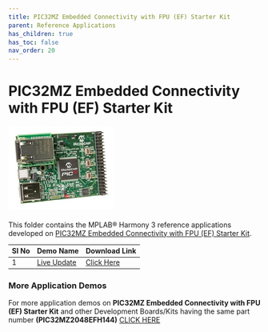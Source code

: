 ```yaml
---
title: PIC32MZ Embedded Connectivity with FPU (EF) Starter Kit
parent: Reference Applications
has_children: true
has_toc: false
nav_order: 20
---
```

# PIC32MZ Embedded Connectivity with FPU (EF) Starter Kit
<h4 align="left"> <img src = "image.jpg"> </h4>


This folder contains the MPLAB® Harmony 3 reference applications developed on [PIC32MZ Embedded Connectivity with FPU (EF) Starter Kit](https://www.microchip.com/Developmenttools/ProductDetails/DM320007).   

|SI No| Demo Name | Download Link |
| --- | --- | -- |
| 1 | [Live Update](./pic32mz_uart_live_update/readme.md) | [Click Here](https://github.com/Microchip-MPLAB-Harmony/reference_apps/releases/latest/download/pic32mz_uart_live_update.zip) |

### More Application Demos

For more application demos on **PIC32MZ Embedded Connectivity with FPU (EF) Starter Kit** and other Development Boards/Kits having the same part number **(PIC32MZ2048EFH144)** <a href="https://mplab-discover.microchip.com/v1/itemtype/com.microchip.ide.project?s0=PIC32MZ2048EFH144" target="_blank"> CLICK HERE </a>
